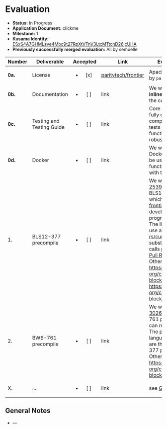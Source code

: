 # Evaluation

- **Status:** In Progress
- **Application Document:** clickme
- **Milestone:** 1
- **Kusama Identity:** [ESxS4A7GHMLzve4Mbc9t27RpXtVTnV3LtcMTtcnD26jcUHA](https://polkascan.io/pre/kusama/account/ESxS4A7GHMLzve4Mbc9t27RpXtVTnV3LtcMTtcnD26jcUHA)
- **Previously successfully merged evaluation:** All by semuelle

| Number | Deliverable | Accepted | Link | Evaluation Notes |
| ------ | ----------- | :------: | ---- |----------------- |
| **0a.** | License | <ul><li>[x] </li></ul> | [paritytech/frontier](https://github.com/paritytech/frontier/blob/fba84577bf6507d76d40af891d2db38f4e385c11/LICENSE-APACHE2) | Apache 2.0, as dictated by `paritytech/frontier` |
| **0b.** | Documentation | <ul><li>[ ] </li></ul> | link | We will provide both **inline documentation** of the code. |
| **0c.** | Testing and Testing Guide | <ul><li>[ ] </li></ul> | link | Core functions will be fully covered by comprehensive unit tests to ensure functionality and robustness. |
| **0d.** | Docker | <ul><li>[ ] </li></ul> | link | We will provide a Dockerfile(s) that can be used to test all the functionality delivered with this milestone. |
| 1. | BLS12-377 precompile | <ul><li>[ ] </li></ul> | link | We will create a [EIP-2539](https://eips.ethereum.org/EIPS/eip-2539) compatible BLS12-377 precompile which can run inside [frontier](https://github.com/paritytech/frontier). It will be developed using Rust programming language. The libraries we plan to use are [arkworks-rs/curves](https://github.com/arkworks-rs/curves) library or the substrate host function calls provided by this [Pull Request](https://github.com/paritytech/substrate/pull/13031).<br />Other references: <br />https://github.com/celo-org/celo-blockchain/pull/1157<br />https://github.com/celo-org/celo-blockchain/pull/1341 |
| 2. | BW6-761 precompile | <ul><li>[ ] </li></ul> | link | We will create a [EIP-3026](https://eips.ethereum.org/EIPS/eip-3026) compatible BW6-761 precompile which can run inside [frontier](https://github.com/paritytech/frontier). The programming language and libs to use are the same as BLS12-377 precompile.<br />Other references: <br />https://github.com/celo-org/celo-blockchain/pull/1282 |
| X. | ... | <ul><li>[ ] </li></ul> | link | see [General Notes](#general-notes) |


## General Notes

- —

